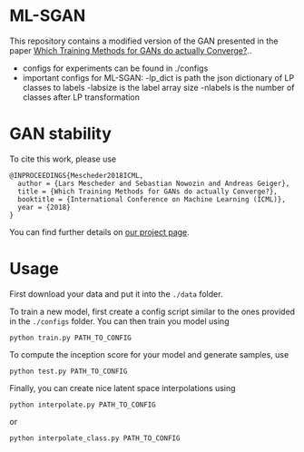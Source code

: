 # ML-SGAN
This repository contains a modified version of the GAN presented in the paper [Which Training Methods for GANs do actually Converge?](https://avg.is.tuebingen.mpg.de/publications/meschedericml2018)..
- configs for experiments can be found in ./configs
- important configs for ML-SGAN:
    -lp_dict is path the json dictionary of LP classes to labels
    -labsize is the label array size
    -nlabels is the number of classes after LP transformation

# GAN stability

To cite this work, please use
```
@INPROCEEDINGS{Mescheder2018ICML,
  author = {Lars Mescheder and Sebastian Nowozin and Andreas Geiger},
  title = {Which Training Methods for GANs do actually Converge?},
  booktitle = {International Conference on Machine Learning (ICML)},
  year = {2018}
}
```
You can find further details on [our project page](https://avg.is.tuebingen.mpg.de/research_projects/convergence-and-stability-of-gan-training).

# Usage
First download your data and put it into the `./data` folder.

To train a new model, first create a config script similar to the ones provided in the `./configs` folder.  You can then train you model using
```
python train.py PATH_TO_CONFIG
```

To compute the inception score for your model and generate samples, use
```
python test.py PATH_TO_CONFIG
```

Finally, you can create nice latent space interpolations using
```
python interpolate.py PATH_TO_CONFIG
```
or
```
python interpolate_class.py PATH_TO_CONFIG
```

